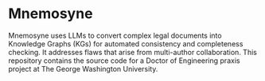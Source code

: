 # Mnemosyne
Mnemosyne uses LLMs to convert complex legal documents into Knowledge Graphs (KGs) for automated consistency and completeness checking. It addresses flaws that arise from multi-author collaboration. This repository contains the source code for a Doctor of Engineering praxis project at The George Washington University.
